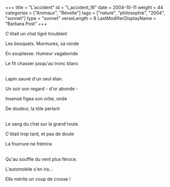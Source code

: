 +++
title = "L'accident"
id = "l_accident_16"
date = 2004-10-11
weight = 44
categories = ["Animaux", "Révolte"]
tags = ["nature", "philosophie", "2004", "sonnet"]
type = "sonnet"
verseLength = 8
LastModifierDisplayName = "Barbara Post"
+++

C'était un chat tigré troublant

Les bosquets. Murmures, sa ronde

En souplesse. Humeur vagabonde

Le fit chasser jusqu'au tronc blanc

 \
Lapin sauvé d'un seul élan.

Un soir son regard - d'or abonde -

Insensé figea son orbe, onde

De douleur, la tôle perlant

 \
Le sang du chat sur la grand'route.

C'était trop tard, et pas de doute

La fourrure ne frémira

 \
Qu'au souffle du vent plus féroce.

L'automobile s'en ira...

Elle mérite un coup de crosse !
